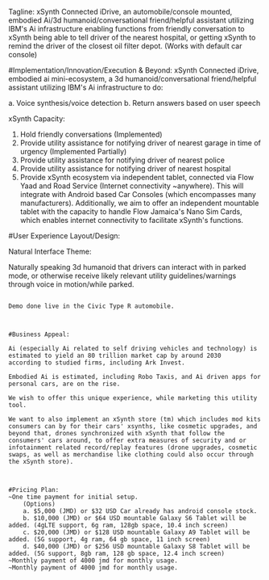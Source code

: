 Tagline: xSynth Connected iDrive, an automobile/console mounted, embodied Ai/3d humanoid/conversational friend/helpful assistant utilizing IBM's Ai infrastructure enabling functions from friendly conversation to xSynth being able to tell driver of the nearest hospital, or getting xSynth to remind the driver of the closest oil filter depot. (Works with default car console)


#Implementation/Innovation/Execution & Beyond:
xSynth Connected iDrive, embodied ai mini-ecosystem, a 3d humanoid/conversational friend/helpful assistant utilizing IBM's Ai infrastructure to do:

a. Voice synthesis/voice detection
b. Return answers based on user speech


xSynth Capacity:

1. Hold friendly conversations (Implemented)
2. Provide utility assistance for notifying driver of nearest garage in time of urgency (Implemented Partially)
3. Provide utility assistance for notifying driver of nearest police 
4. Provide utility assistance for notifying driver of nearest hospital
5. Provide xSynth ecosystem via independent tablet, connected via Flow Yaad and Road Service (Internet connectivity ~anywhere).
This will integrate with Android based Car Consoles (which encompasses many manufacturers).
Additionally, we aim to offer an independent mountable tablet with the capacity to handle Flow Jamaica's Nano Sim Cards, which 
enables internet connectivity to facilitate xSynth's functions.




#User Experience Layout/Design:

Natural Interface Theme:

Naturally speaking 3d humanoid that drivers can interact with in parked mode, or otherwise receive likely relevant utility guidelines/warnings through voice in motion/while parked.



~~~~Presentation/Communication format aimed:

Demo done live in the Civic Type R automobile.



#Business Appeal:

Ai (especially Ai related to self driving vehicles and technology) is estimated to yield an 80 trillion market cap by around 2030
according to studied firms, including Ark Invest. 

Embodied Ai is estimated, including Robo Taxis, and Ai driven apps for personal cars, are on the rise.

We wish to offer this unique experience, while marketing this utility tool.

We want to also implement an xSynth store (tm) which includes mod kits consumers can by for their cars' xsynths, like cosmetic upgrades, and beyond that, drones synchronized with xSynth that follow the consumers' cars around, to offer extra measures of security and or infotainment related record/replay features (drone upgrades, cosmetic swaps, as well as merchandise like clothing could also occur through the xSynth store).



#Pricing Plan:
~One time payment for initial setup.
	(Options)
	a. $5,000 (JMD) or $32 USD ​Car already has android console stock.
	b. $10,000 (JMD) or $64 USD​ mountable Galaxy S6 Tablet will be added. (4gLTE support, 6g ram, 128gb space, 10.4 inch screen)
	c. $20,000 (JMD) or $128 USD​ mountable Galaxy A9 Tablet will be added. (5G support, 4g ram, 64 gb space, 11 inch screen)
	d. $40,000 (JMD) or $256 USD mountable Galaxy S8 Tablet will be added. (5G support, 8gb ram, 128 gb space, 12.4 inch screen)
~Monthly payment of 4000 jmd for monthly usage.
~Monthly payment of 4000 jmd for monthly usage.
